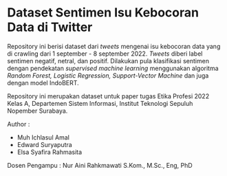 # Dataset Sentimen Isu Kebocoran Data di Twitter
Repository ini berisi dataset dari *tweets* mengenai isu kebocoran data yang di crawling dari 1 september - 8 september 2022. *Tweets* diberi label sentimen negatif, netral, dan positif. Dilakukan pula klasifikasi sentimen dengan pendekatan *supervised machine learning* menggunakan algoritma *Random Forest, Logistic Regression, Support-Vector Machine*  dan juga dengan model IndoBERT. 

Repository ini merupakan dataset untuk paper tugas Etika Profesi 2022 Kelas A, Departemen Sistem Informasi, Institut Teknologi Sepuluh Nopember Surabaya.

Author : 
 - Muh Ichlasul Amal 
 - Edward Suryaputra 
 - Elsa Syafira Rahmasita

Dosen Pengampu :  Nur Aini Rahkmawati S.Kom., M.Sc., Eng, PhD
